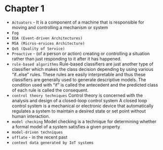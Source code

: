 # Chapter 1
* `Actuators` - It is a component of a machine that is responsible for moving and controlling a mechanism or system
* `Fog`
* `EDA (Event-driven Architectures)`
* `MSA (Micros-ervices Architecture)`
* `QoS (Quality of Service)`    
* `Proactive` - (of a person or action) creating or controlling a situation rather than just responding to it after it has happened.
* `rule-based algorithms`
  Rule-based classifiers are just another type of classifier which makes the class decision depending by using various “if..else” rules. These rules are easily interpretable and thus these classifiers are generally used to generate descriptive models. The condition used with “if” is called the antecedent and the predicted class of each rule is called the consequent.
* `control theory techniques`
  Control theory is concerned with the analysis and design of a closed-loop control system
  A closed loop control system is a mechanical or electronic device that automatically regulates a system to maintain a desired state or set point without human interaction.
* `model checking`
  Model checking is a technique for determining whether a formal model of a system satisfies a given property
* `model-driven techniques`
* `offlate` - in the recent past
* `context data generated by IoT systems`